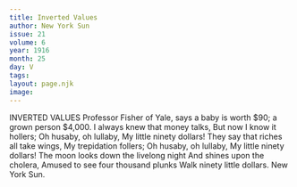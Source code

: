 ```yaml
---
title: Inverted Values
author: New York Sun
issue: 21
volume: 6
year: 1916
month: 25
day: V
tags:
layout: page.njk
image:
---
```

INVERTED VALUES    Professor Fisher of Yale, says a baby is worth $90; a grown person $4,000.       I always knew that money talks,    But now I know it hollers;    Oh husaby, oh lullaby,    My little ninety dollars!       They say that riches all take wings,    My trepidation follers;    Oh husaby, oh lullaby,    My little ninety dollars!       The moon looks down the livelong night    And shines upon the cholera,    Amused to see four thousand plunks    Walk ninety little dollars.       New York Sun.    

